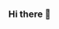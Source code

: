 ### Hi there 👋

<!--
**liameliot/liameliot** is a ✨ _special_ ✨ repository because its `README.md` (this file) appears on your GitHub profile.

Here are some ideas to get you started:

- I'm currently working on data visualizations
- I’m currently learning data analytics
- My Email is eliot_l2@denison.edu
-->
